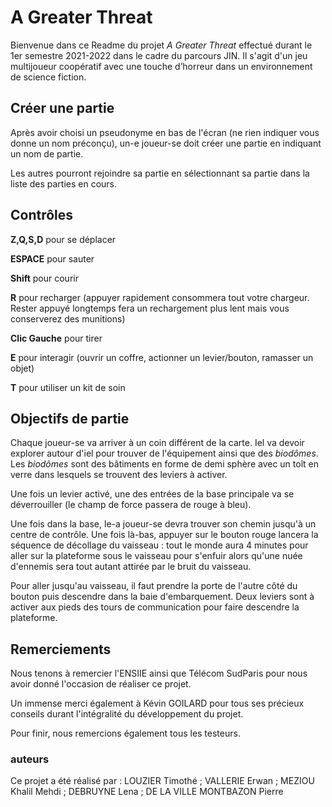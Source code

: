 # A Greater Threat

Bienvenue dans ce Readme du  projet *A Greater Threat* effectué durant le 1er semestre 2021-2022 dans le cadre du parcours JIN.
Il s'agit d'un jeu multijoueur coopératif avec une touche d’horreur dans un environnement de science fiction.


## Créer une partie

Après avoir choisi un pseudonyme en bas de l'écran (ne rien indiquer vous donne un nom préconçu), un-e joueur-se doit créer une partie en indiquant un nom de partie. 

Les autres pourront rejoindre sa partie en sélectionnant sa partie dans la liste des parties en cours. 

## Contrôles

**Z,Q,S,D** pour se déplacer

**ESPACE** pour sauter

**Shift** pour courir

**R** pour recharger (appuyer rapidement consommera tout votre chargeur. Rester appuyé longtemps fera un rechargement plus lent mais vous conserverez des munitions)

**Clic Gauche** pour tirer

**E** pour interagir (ouvrir un coffre, actionner un levier/bouton, ramasser un objet)

**T** pour utiliser un kit de soin

## Objectifs de partie

Chaque joueur-se va arriver à un coin différent de la carte. Iel va devoir explorer autour d'iel pour trouver de l'équipement ainsi que des *biodômes*. Les *biodômes* sont des bâtiments en forme de demi sphère avec un toît en verre dans lesquels se trouvent des leviers à activer.

Une fois un levier activé, une des entrées de la base principale va se déverrouiller (le champ de force passera de rouge à bleu).

Une fois dans la base, le-a joueur-se devra trouver son chemin jusqu'à un centre de contrôle. Une fois là-bas, appuyer sur le bouton rouge lancera la séquence de décollage du vaisseau : tout le monde aura 4 minutes pour aller sur la plateforme sous le vaisseau pour s'enfuir alors qu'une nuée d'ennemis sera tout autant attirée par le bruit du vaisseau.

Pour aller jusqu'au vaisseau, il faut prendre la porte de l'autre côté du bouton puis descendre dans la baie d'embarquement. Deux leviers sont à activer aux pieds des tours de communication pour faire descendre la plateforme.

## Remerciements

Nous tenons à remercier l'ENSIIE ainsi que Télécom SudParis pour nous avoir donné l'occasion de réaliser ce projet.

Un immense merci également à Kévin GOILARD pour tous ses précieux conseils durant l'intégralité du développement du projet.

Pour finir, nous remercions également tous les testeurs.



### auteurs

Ce projet a été réalisé par : LOUZIER Timothé ; VALLERIE Erwan ; MEZIOU Khalil Mehdi ; DEBRUYNE Lena ; DE LA VILLE MONTBAZON Pierre
